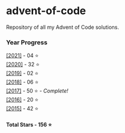 # advent-of-code
 Repository of all my Advent of Code solutions.
### Year Progress
 [[2021]](2021) - 04 :star:  
 [[2020]](2020) - 32 :star:  
 [[2019]](2019) - 02 :star:  
 [[2018]](2018) - 06 :star:  
 [[2017]](2017) - 50 :star: - *Complete!*  
 [[2016]](2016) - 20 :star:  
 [[2015]](2015) - 42 :star:  

#### Total Stars - 156 :star:

